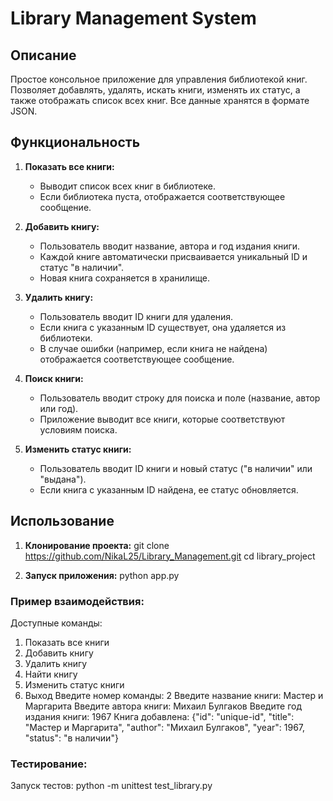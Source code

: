 # Library Management System

## Описание

Простое консольное приложение для управления библиотекой книг. Позволяет добавлять, удалять, искать книги, изменять их статус, а также отображать список всех книг. Все данные хранятся в формате JSON.

## Функциональность

1. **Показать все книги:**
   - Выводит список всех книг в библиотеке.
   - Если библиотека пуста, отображается соответствующее сообщение.

2. **Добавить книгу:**
   - Пользователь вводит название, автора и год издания книги.
   - Каждой книге автоматически присваивается уникальный ID и статус "в наличии".
   - Новая книга сохраняется в хранилище.

3. **Удалить книгу:**
   - Пользователь вводит ID книги для удаления.
   - Если книга с указанным ID существует, она удаляется из библиотеки.
   - В случае ошибки (например, если книга не найдена) отображается соответствующее сообщение.

4. **Поиск книги:**
   - Пользователь вводит строку для поиска и поле (название, автор или год).
   - Приложение выводит все книги, которые соответствуют условиям поиска.

5. **Изменить статус книги:**
   - Пользователь вводит ID книги и новый статус ("в наличии" или "выдана").
   - Если книга с указанным ID найдена, ее статус обновляется.

## Использование

1. **Клонирование проекта:**
   git clone https://github.com/NikaL25/Library_Management.git
   cd library_project

2. **Запуск приложения:**
   python app.py

### Пример взаимодействия:
Доступные команды:
1. Показать все книги
2. Добавить книгу
3. Удалить книгу
4. Найти книгу
5. Изменить статус книги
6. Выход
Введите номер команды: 2
Введите название книги: Мастер и Маргарита
Введите автора книги: Михаил Булгаков
Введите год издания книги: 1967
Книга добавлена: {"id": "unique-id", "title": "Мастер и Маргарита", "author": "Михаил Булгаков", "year": 1967, "status": "в наличии"}


### Тестирование:
Запуск тестов:
python -m unittest test_library.py



